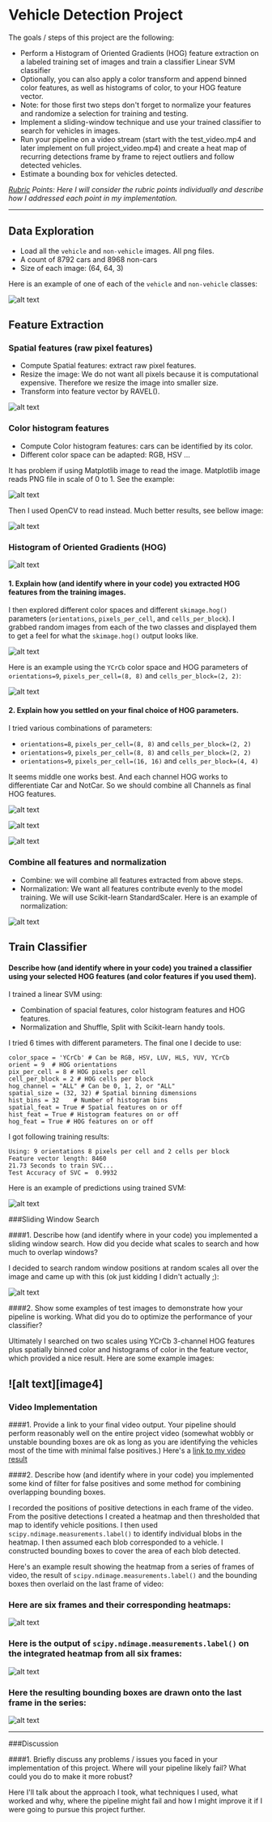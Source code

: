 # Vehicle Detection Project

The goals / steps of this project are the following:

* Perform a Histogram of Oriented Gradients (HOG) feature extraction on a labeled training set of images and train a classifier Linear SVM classifier
* Optionally, you can also apply a color transform and append binned color features, as well as histograms of color, to your HOG feature vector. 
* Note: for those first two steps don't forget to normalize your features and randomize a selection for training and testing.
* Implement a sliding-window technique and use your trained classifier to search for vehicles in images.
* Run your pipeline on a video stream (start with the test_video.mp4 and later implement on full project_video.mp4) and create a heat map of recurring detections frame by frame to reject outliers and follow detected vehicles.
* Estimate a bounding box for vehicles detected.

[//]: # (Image References)
[example]: ./assets/example.PNG
[image1]: ./assets/resized_car_image.PNG
[image2]: ./assets/color_histogram.PNG
[his_error]: ./assets/color_histogram_error.PNG
[image3]: ./assets/hog41.PNG
[image20]: ./assets/hog20.PNG
[image21]: ./assets/hog21.PNG
[image22]: ./assets/hog22.PNG
[image_norm]: ./assets/normalization2.PNG
[image_preds]: ./assets/prediction.PNG
[image5]: ./assets/bboxes_and_heat.png
[image6]: ./assets/labels_map.png
[image7]: ./assets/output_bboxes.png
[video1]: ./project_video.mp4

_[Rubric](https://review.udacity.com/#!/rubrics/513/view) Points: 
Here I will consider the rubric points individually and describe how I addressed each point in my implementation._  

---
## Data Exploration
- Load all the `vehicle` and `non-vehicle` images. All png files.
- A count of 8792  cars and 8968  non-cars
- Size of each image:  (64, 64, 3)

Here is an example of one of each of the `vehicle` and `non-vehicle` classes:

![alt text][example]

## Feature Extraction
### Spatial features (raw pixel features) 
- Compute Spatial features: extract raw pixel features. 
- Resize the image: We do not want all pixels because it is computational expensive. Therefore we resize the image into smaller size. 
- Transform into feature vector by RAVEL().

![alt text][image1]

### Color histogram features
- Compute Color histogram features: cars can be identified by its color. 
- Different color space can be adapted: RGB, HSV ...

It has problem if using Matplotlib image to read the image. Matplotlib image reads PNG file in scale of 0 to 1. See the example:

![alt text][his_error]

Then I used OpenCV to read instead. Much better results, see bellow image:

![alt text][image2]

### Histogram of Oriented Gradients (HOG)
![alt text][image2]

#### 1. Explain how (and identify where in your code) you extracted HOG features from the training images.

I then explored different color spaces and different `skimage.hog()` parameters (`orientations`, `pixels_per_cell`, and `cells_per_block`).  I grabbed random images from each of the two classes and displayed them to get a feel for what the `skimage.hog()` output looks like.

![alt text][image3]

Here is an example using the `YCrCb` color space and HOG parameters of `orientations=9`, `pixels_per_cell=(8, 8)` and `cells_per_block=(2, 2)`:


![alt text][image20]

#### 2. Explain how you settled on your final choice of HOG parameters.

I tried various combinations of parameters:
- `orientations=8`, `pixels_per_cell=(8, 8)` and `cells_per_block=(2, 2)`
- `orientations=9`, `pixels_per_cell=(8, 8)` and `cells_per_block=(2, 2)`
- `orientations=9`, `pixels_per_cell=(16, 16)` and `cells_per_block=(4, 4)`

It seems middle one works best. And each channel HOG works to differentiate Car and NotCar. So we should combine all Channels as final HOG features.

![alt text][image20]

![alt text][image21]

![alt text][image22]

### Combine all features and normalization
- Combine: we will combine all features extracted from above steps.
- Normalization: We want all features contribute evenly to the model training. We will use Scikit-learn StandardScaler. Here is an example of normalization:

![alt text][image_norm]


## Train Classifier
#### Describe how (and identify where in your code) you trained a classifier using your selected HOG features (and color features if you used them).

I trained a linear SVM using:
- Combination of spacial features, color histogram features and HOG features.
- Normalization and Shuffle, Split with Scikit-learn handy tools.

I tried 6 times with different parameters. The final one I decide to use:
```
color_space = 'YCrCb' # Can be RGB, HSV, LUV, HLS, YUV, YCrCb
orient = 9  # HOG orientations
pix_per_cell = 8 # HOG pixels per cell
cell_per_block = 2 # HOG cells per block
hog_channel = "ALL" # Can be 0, 1, 2, or "ALL"
spatial_size = (32, 32) # Spatial binning dimensions
hist_bins = 32    # Number of histogram bins
spatial_feat = True # Spatial features on or off
hist_feat = True # Histogram features on or off
hog_feat = True # HOG features on or off
```
I got following training results:
```
Using: 9 orientations 8 pixels per cell and 2 cells per block
Feature vector length: 8460
21.73 Seconds to train SVC...
Test Accuracy of SVC =  0.9932
```

Here is an example of predictions using trained SVM:

![alt text][image_preds]

###Sliding Window Search

####1. Describe how (and identify where in your code) you implemented a sliding window search.  How did you decide what scales to search and how much to overlap windows?

I decided to search random window positions at random scales all over the image and came up with this (ok just kidding I didn't actually ;):

![alt text][image3]

####2. Show some examples of test images to demonstrate how your pipeline is working.  What did you do to optimize the performance of your classifier?

Ultimately I searched on two scales using YCrCb 3-channel HOG features plus spatially binned color and histograms of color in the feature vector, which provided a nice result.  Here are some example images:

![alt text][image4]
---

### Video Implementation

####1. Provide a link to your final video output.  Your pipeline should perform reasonably well on the entire project video (somewhat wobbly or unstable bounding boxes are ok as long as you are identifying the vehicles most of the time with minimal false positives.)
Here's a [link to my video result](./project_video.mp4)


####2. Describe how (and identify where in your code) you implemented some kind of filter for false positives and some method for combining overlapping bounding boxes.

I recorded the positions of positive detections in each frame of the video.  From the positive detections I created a heatmap and then thresholded that map to identify vehicle positions.  I then used `scipy.ndimage.measurements.label()` to identify individual blobs in the heatmap.  I then assumed each blob corresponded to a vehicle.  I constructed bounding boxes to cover the area of each blob detected.  

Here's an example result showing the heatmap from a series of frames of video, the result of `scipy.ndimage.measurements.label()` and the bounding boxes then overlaid on the last frame of video:

### Here are six frames and their corresponding heatmaps:

![alt text][image5]

### Here is the output of `scipy.ndimage.measurements.label()` on the integrated heatmap from all six frames:
![alt text][image6]

### Here the resulting bounding boxes are drawn onto the last frame in the series:
![alt text][image7]



---

###Discussion

####1. Briefly discuss any problems / issues you faced in your implementation of this project.  Where will your pipeline likely fail?  What could you do to make it more robust?

Here I'll talk about the approach I took, what techniques I used, what worked and why, where the pipeline might fail and how I might improve it if I were going to pursue this project further.  


